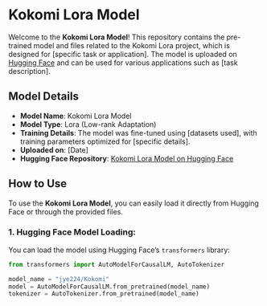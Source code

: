 # Kokomi Lora Model

Welcome to the **Kokomi Lora Model**! This repository contains the pre-trained model and files related to the Kokomi Lora project, which is designed for [specific task or application]. The model is uploaded on [Hugging Face](https://huggingface.co) and can be used for various applications such as [task description].

## Model Details

- **Model Name**: Kokomi Lora Model
- **Model Type**: Lora (Low-rank Adaptation)
- **Training Details**: The model was fine-tuned using [datasets used], with training parameters optimized for [specific details].
- **Uploaded on**: [Date]
- **Hugging Face Repository**: [Kokomi Lora Model on Hugging Face](https://huggingface.co/jye224/Kokomi)

## How to Use

To use the **Kokomi Lora Model**, you can easily load it directly from Hugging Face or through the provided files. 

### 1. **Hugging Face Model Loading**:
You can load the model using Hugging Face’s `transformers` library:

```python
from transformers import AutoModelForCausalLM, AutoTokenizer

model_name = "jye224/Kokomi"
model = AutoModelForCausalLM.from_pretrained(model_name)
tokenizer = AutoTokenizer.from_pretrained(model_name)

